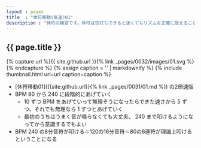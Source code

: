 ```yaml
---
layout : pages
title  : "休符移動(高速)01"
description : "休符の練習です。休符は空打ちできると速くてもリズムを正確に捉えることができるかと思います。8分の休符も刻めるようにしましょう。"
---
```


## {{ page.title }}

{% capture url %}{{ site.github.url }}{% link _pages/0032/images/01.svg %}{% endcapture %}
{% assign caption = '' | markdownify %}
{% include thumbnail.html url=url caption=caption %}

*  [休符移動01]({{site.github.url}}{% link _pages/0031/01.md %}) の2倍速版
* BPM 80 から 240 に段階的にあげていく
  * 10 ずつ BPM をあげていって無理そうになったらできた速さから 5 ずつ、それでも無理なら 1 ずつとあげていく
  * 最初のうちはうまく音が鳴らなくても大丈夫、 240 まで叩けるようになってから意識するでもよい
* BPM 240 の8分音符が叩ける＝120の16分音符＝80の6連符が理論上叩けるということになる

